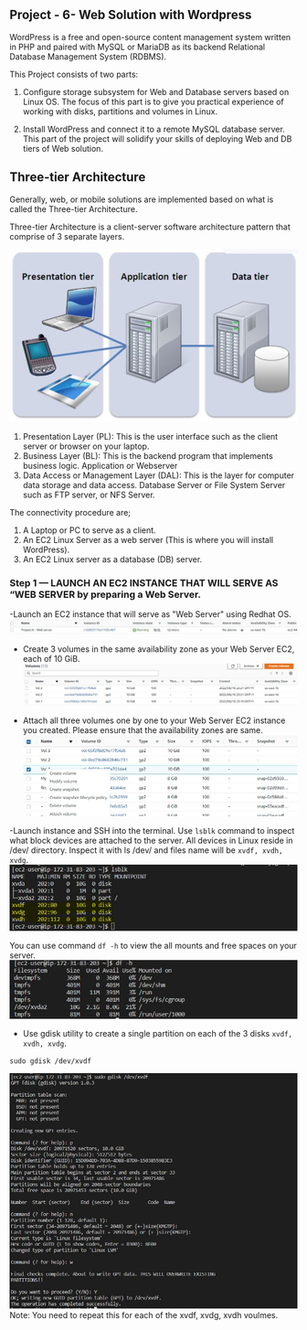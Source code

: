 ## Project - 6- Web Solution with Wordpress ##

WordPress is a free and open-source content management system written in PHP and paired with MySQL or MariaDB as its backend Relational Database Management System (RDBMS).

This Project consists of two parts:

1. Configure storage subsystem for Web and Database servers based on Linux OS. The focus of this part is to give you practical experience of working with disks, partitions and volumes in Linux.

2. Install WordPress and connect it to a remote MySQL database server. This part of the project will solidify your skills of deploying Web and DB tiers of Web solution.


## Three-tier Architecture ##
Generally, web, or mobile solutions are implemented based on what is called the Three-tier Architecture.

Three-tier Architecture is a client-server software architecture pattern that comprise of 3 separate layers.

![alt](./Images/definition.JPG)

1. Presentation Layer (PL): This is the user interface such as the client server or browser on your laptop.
2. Business Layer (BL): This is the backend program that implements business logic. Application or Webserver
3. Data Access or Management Layer (DAL): This is the layer for computer data storage and data access. Database Server or File System Server such as FTP server, or NFS Server.

The connectivity procedure are;
1. A Laptop or PC to serve as a client.
2. An EC2 Linux Server as a web server (This is where you will install WordPress).
3. An EC2 Linux server as a database (DB) server.

### Step 1 —  LAUNCH AN EC2 INSTANCE THAT WILL SERVE AS “WEB SERVER by preparing a Web Server. ###
-Launch an EC2 instance that will serve as "Web Server" using Redhat OS.
![alt](./Images/Redhat%20EC2.JPG)

- Create 3 volumes in the same availability zone as your Web Server EC2, each of 10 GiB.
![alt](./Images/3%20Volumes%20creation.JPG)

- Attach all three volumes one by one to your Web Server EC2 instance you created. Please ensure that the availability zones are same.
![alt](./Images/Attaching%20volumes.JPG)

-Launch instance and SSH into the terminal. Use ``lsblk`` command to inspect what block devices are attached to the server. All devices in Linux reside in /dev/ directory. Inspect it with ls /dev/ and files name will be `xvdf, xvdh, xvdg`. 
![alt](./Images/Lsblk.JPG)

You can use command ``df -h`` to view the all mounts and free spaces on your server.
![alt](./Images/df%20-h.JPG)

- Use gdisk utility to create a single partition on each of the 3 disks `xvdf, xvdh, xvdg`.
```
sudo gdisk /dev/xvdf
```
![alt](./Images/sudo%20Gdisk.JPG)
 Note: You need to repeat this for each of the xvdf, xvdg, xvdh voulmes.


